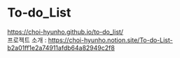 # To-do_List 

https://choi-hyunho.github.io/to-do_list/ </br>
프로젝트 소개 : https://choi-hyunho.notion.site/To-do-List-b2a01ff1e2a74911afdb64a82949c2f8
